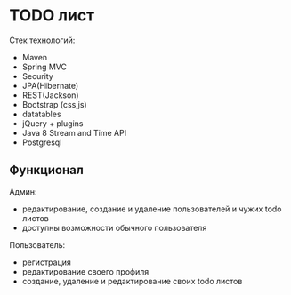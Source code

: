 TODO лист
===================
Стек технологий:
* Maven
* Spring MVC
* Security
* JPA(Hibernate)
* REST(Jackson)
* Bootstrap (css,js)
* datatables
* jQuery + plugins
* Java 8 Stream and Time API
* Postgresql

Функционал
----------
Админ:
* редактирование, создание и удаление пользователей и чужих todo листов
* доступны возможности обычного пользователя

Пользователь:
* регистрация
* редактирование своего профиля
* создание, удаление и редактирование своих todo листов
